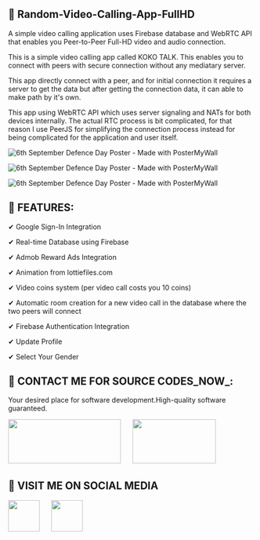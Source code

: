 ## :tada: Random-Video-Calling-App-FullHD
A simple video calling application uses Firebase database and WebRTC API that enables you Peer-to-Peer Full-HD video and audio connection.

This is a simple video calling app called KOKO TALK. This enables you to connect with peers with secure connection without any mediatary server.


This app directly connect with a peer, and for initial connection it requires a server to get the data but after getting the connection data, it can able to make path by it's own.

This app using WebRTC API which uses server signaling and NATs for both devices internally. The actual RTC process is bit complicated, for that reason I use PeerJS for simplifying the connection process instead for being complicated for the application and user itself.


![6th September Defence Day Poster - Made with PosterMyWall](https://user-images.githubusercontent.com/112378013/206837004-b75b8502-c4f1-4061-83ca-1f7ed731c8eb.png)

![6th September Defence Day Poster - Made with PosterMyWall](https://user-images.githubusercontent.com/112378013/206836543-80d0281a-ef07-42d7-a067-b6c957d6b75d.png)

![6th September Defence Day Poster - Made with PosterMyWall](https://user-images.githubusercontent.com/112378013/206836593-b7654dee-7570-4d10-8bf2-78f81899af64.png)



## :tada: FEATURES:

✔ Google Sign-In Integration

✔ Real-time Database using Firebase

✔ Admob Reward Ads Integration

✔ Animation from lottiefiles.com

✔ Video coins system (per video call costs you 10 coins)

✔ Automatic room creation for a new video call in the database where the two peers will connect

✔ Firebase Authentication Integration

✔ Update Profile

✔ Select Your Gender

## :tada: CONTACT ME FOR SOURCE CODES_NOW_:

Your desired place for software development.High-quality software guaranteed.

<a href="https://wa.link/9qbuj3"><img src="https://www.invoco.net/wp-content/uploads/2021/09/Whatsapp-Business-01-768x269.png" width="230" height="90" /></a>&nbsp;&nbsp;&nbsp;&nbsp;&nbsp; <a href="https://wa.link/fhwlj4"><img src="https://logos-world.net/wp-content/uploads/2020/05/WhatsApp-Symbol.png" width="170" height="90" /></a>&nbsp;&nbsp;&nbsp;&nbsp;&nbsp;


## :tada: VISIT ME ON SOCIAL MEDIA

<a href="https://web.facebook.com/people/%F0%9D%99%86%F0%9D%99%96%F0%9D%99%A5%F0%9D%99%A9%F0%9D%99%96%F0%9D%99%96%F0%9D%99%A3-%F0%9D%99%8F%F0%9D%99%9A%F0%9D%99%98%F0%9D%99%9D%F0%9D%99%A3%F0%9D%99%A4%F0%9D%99%A1%F0%9D%99%A4%F0%9D%99%9C%F0%9D%99%9E%F0%9D%99%9A%F0%9D%99%A8/100085431930554/"><img src="https://cdn.icon-icons.com/icons2/3041/PNG/512/facebook_logo_icon_189224.png" width="64" height="64" /></a>&nbsp;&nbsp;&nbsp;&nbsp;&nbsp; <a href="https://www.instagram.com/kaptaan_technologies.pk"><img src="https://upload.wikimedia.org/wikipedia/commons/thumb/e/e7/Instagram_logo_2016.svg/2048px-Instagram_logo_2016.svg.png" width="64" height="64" /></a>&nbsp;&nbsp;&nbsp;&nbsp;&nbsp;


